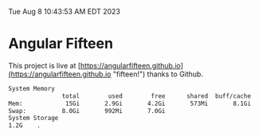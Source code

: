 Tue Aug  8 10:43:53 AM EDT 2023

# Angular Fifteen


This project is live at [https://angularfifteen.github.io](https://angularfifteen.github.io "fifteen!") thanks to Github.

```bash
System Memory
               total        used        free      shared  buff/cache   available
Mem:            15Gi       2.9Gi       4.2Gi       573Mi       8.1Gi        11Gi
Swap:          8.0Gi       992Mi       7.0Gi
System Storage
1.2G	.
```
```bash
